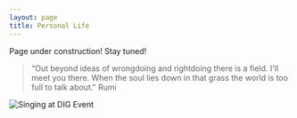 ```yaml
---
layout: page
title: Personal Life
---
```


Page under construction! Stay tuned!

>“Out beyond ideas of wrongdoing and rightdoing there is a field. I'll meet you there. When the soul lies down in that grass the world is too full to talk about." Rumi

![Singing at DIG Event](../pictures/dig1.jpg)
